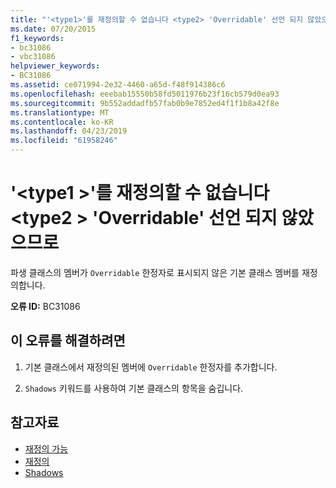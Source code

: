 ```yaml
---
title: "'<type1>'를 재정의할 수 없습니다 <type2> 'Overridable' 선언 되지 않았으므로"
ms.date: 07/20/2015
f1_keywords:
- bc31086
- vbc31086
helpviewer_keywords:
- BC31086
ms.assetid: ce071994-2e32-4460-a65d-f48f914386c6
ms.openlocfilehash: eeebab15550b58fd5011976b23f16cb579d0ea93
ms.sourcegitcommit: 9b552addadfb57fab0b9e7852ed4f1f1b8a42f8e
ms.translationtype: MT
ms.contentlocale: ko-KR
ms.lasthandoff: 04/23/2019
ms.locfileid: "61958246"
---
```

# <a name="type1-cannot-override-type2-because-it-is-not-declared-overridable"></a>'\<type1 >'를 재정의할 수 없습니다 \<type2 > 'Overridable' 선언 되지 않았으므로
파생 클래스의 멤버가 `Overridable` 한정자로 표시되지 않은 기본 클래스 멤버를 재정의합니다.  
  
 **오류 ID:** BC31086  
  
## <a name="to-correct-this-error"></a>이 오류를 해결하려면  
  
1. 기본 클래스에서 재정의된 멤버에 `Overridable` 한정자를 추가합니다.  
  
2. `Shadows` 키워드를 사용하여 기본 클래스의 항목을 숨깁니다.  
  
## <a name="see-also"></a>참고자료

- [재정의 가능](../../visual-basic/language-reference/modifiers/overridable.md)
- [재정의](../../visual-basic/language-reference/modifiers/overrides.md)
- [Shadows](../../visual-basic/language-reference/modifiers/shadows.md)
